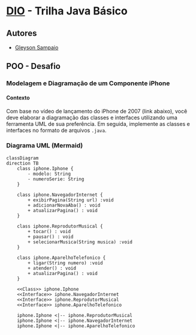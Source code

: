 # [DIO](www.dio.me) - Trilha Java Básico

## Autores
- [Gleyson Sampaio](https://github.com/glysns)

## POO - Desafio

### Modelagem e Diagramação de um Componente iPhone

#### Contexto
Com base no vídeo de lançamento do iPhone de 2007 (link abaixo), você deve elaborar a diagramação das classes e interfaces utilizando uma ferramenta UML de sua preferência. Em seguida, implemente as classes e interfaces no formato de arquivos `.java`.

### Diagrama UML (Mermaid)
```mermaid
classDiagram
direction TB
    class iphone.Iphone {
	    - modelo: String
	    - numeroSerie: String
    }

    class iphone.NavegadorInternet {
	    + exibirPagina(String url) :void
	    + adicionarNovaAba() : void
	    + atualizarPagina() : void
    }

    class iphone.ReprodutorMusical {
	    + tocar() : void
	    + pausar() : void
	    + selecionarMusica(String musica) :void
    }

    class iphone.AparelhoTelefonico {
	    + ligar(String numero) :void
	    + atender() : void
	    + atualizarPagina() : void
    }

	<<Class>> iphone.Iphone
	<<Interface>> iphone.NavegadorInternet
	<<Interface>> iphone.ReprodutorMusical
	<<Interface>> iphone.AparelhoTelefonico

    iphone.Iphone <|-- iphone.ReprodutorMusical
    iphone.Iphone <|-- iphone.NavegadorInternet
    iphone.Iphone <|-- iphone.AparelhoTelefonico

```
